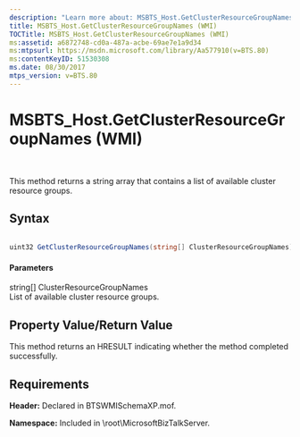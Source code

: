 ```yaml
---
description: "Learn more about: MSBTS_Host.GetClusterResourceGroupNames (WMI)"
title: MSBTS_Host.GetClusterResourceGroupNames (WMI)
TOCTitle: MSBTS_Host.GetClusterResourceGroupNames (WMI)
ms:assetid: a6872748-cd0a-487a-acbe-69ae7e1a9d34
ms:mtpsurl: https://msdn.microsoft.com/library/Aa577910(v=BTS.80)
ms:contentKeyID: 51530308
ms.date: 08/30/2017
mtps_version: v=BTS.80
---
```


# MSBTS\_Host.GetClusterResourceGroupNames (WMI)

 

This method returns a string array that contains a list of available cluster resource groups.

## Syntax

```C#
  
uint32 GetClusterResourceGroupNames(string[] ClusterResourceGroupNames);  
```

#### Parameters

string\[\] ClusterResourceGroupNames  
List of available cluster resource groups.

## Property Value/Return Value

This method returns an HRESULT indicating whether the method completed successfully.

## Requirements

**Header:** Declared in BTSWMISchemaXP.mof.

**Namespace:** Included in \\root\\MicrosoftBizTalkServer.

